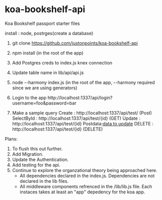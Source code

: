 # koa-bookshelf-api
Koa Bookshelf passport starter files

install : node, postrges(create a database)

1. git clone https://github.com/justonpoints/koa-bookshelf-api
2. npm install (in the root of the app)
3. Add Postgres creds to index.js knex connection
4. Update table name in lib/api/api.js
5. node --harmony index.js (in the root of the app, --harmony required since we are using generators)

5. Login to the app
http://localhost:1337/api/login?username=foo&password=bar 

6. Make a sample query
Create : http://localhost:1337/api/test/ (Post)
SelectById : http://localhost:1337/api/test/{id} (GET)
Update : http://localhost:1337/api/test/{id} Postdata:[data to update](PUT)
DELETE : http://localhost:1337/api/test/{id} (DELETE)


Plans: 

1. To flush this out further.
2. Add Migration.
3. Update the Authentication.
4. Add testing for the api.
5. Continue to explore the organzational theory being approached here.
	- All dependencies declared in the index.js. Dependencies are not declared in the lib files.
	- All middleware components refrenced in the /lib/lib.js file. Each instaces takes at least an "app" depedency for the koa app.
